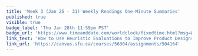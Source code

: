 ```yaml
---
title: 'Week 3 (Jan 25 - 31) Weekly Readings One-Minute Summaries'
published: true
visible: true
badge_label: 'Thu Jan 28th 11:59pm PST'
badge_url: 'https://www.timeanddate.com/worldclock/fixedtime.html?msg=Week+2+%28Sep+12+-+18%29+Weekly+Readings+One-Minute+Summaries+Due+Date&iso=20210128T2359&p1=256'
link_text: 'How to Use Heuristic Evaluations to Improve Product Designs'
link_url: 'https://canvas.sfu.ca/courses/56304/assignments/504164'
---
```

